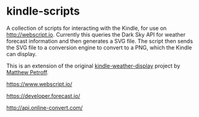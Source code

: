 kindle-scripts
==============

A collection of scripts for interacting with the Kindle, for use on http://webscript.io. Currently this queries the Dark Sky API for weather forecast information and then generates a SVG file. The script then sends the SVG file to a conversion engine to convert to a PNG, which the Kindle can display.

This is an extension of the original <a href="https://github.com/mpetroff/kindle-weather-display">kindle-weather-display</a> project by <a href="http://www.mpetroff.net/archives/2012/09/14/kindle-weather-display/">Matthew Petroff</a>.

https://www.webscript.io/

https://developer.forecast.io/

http://api.online-convert.com/